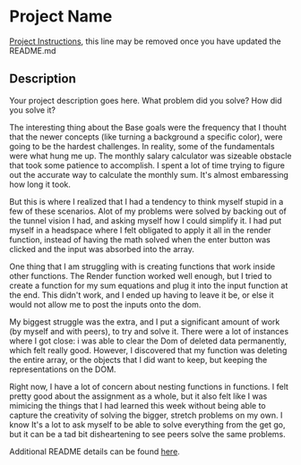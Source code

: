 # Project Name

[Project Instructions](./INSTRUCTIONS.md), this line may be removed once you have updated the README.md

## Description

Your project description goes here. What problem did you solve? How did you solve it?

The interesting thing about the Base goals were the frequency that I thouht that the newer concepts (like turning a background a specific color), were going to be the hardest challenges. In reality, some of the fundamentals were what hung me up. The monthly salary calculator was sizeable obstacle that took some patience to accomplish. I spent a lot of time trying to figure out the accurate way to calculate the monthly sum. It's almost embaressing how long it took. 

But this is where I realized that I had a tendency to think myself stupid in a few of these scenarios. Alot of my problems were solved by backing out of the tunnel vision I had, and asking myself how I could simplify it. I had put myself in a headspace where I felt obligated to apply it all in the render function, instead of having the math solved when the enter button was clicked and the input was absorbed into the array. 

One thing that I am struggling with is creating functions that work inside other functions. The Render function worked well enough, but I tried to create a function for my sum equations and plug it into the input function at the end. This didn't work, and I ended up having to leave it be, or else it would not allow me to post the inputs onto the dom. 

My biggest struggle was the extra, and I put a significant amount of work (by myself and with peers), to try and solve it. There were a lot of instances where I got close: i was able to clear the Dom of deleted data permanently, which felt really good. However, I discovered that my function was deleting the entire array, or the objects that I did want to keep, but keeping the representations on the DOM. 

Right now, I have a lot of concern about nesting functions in functions. I felt pretty good about the assignment as a whole, but it also felt like I was mimicing the things that I had learned this week without being able to capture the creativity of solving the bigger, stretch problems on my own. I know It's a lot to ask myself to be able to solve everything from the get go, but it can be a tad bit disheartening to see peers solve the same problems. 

Additional README details can be found [here](https://github.com/PrimeAcademy/readme-template/blob/master/README.md).
